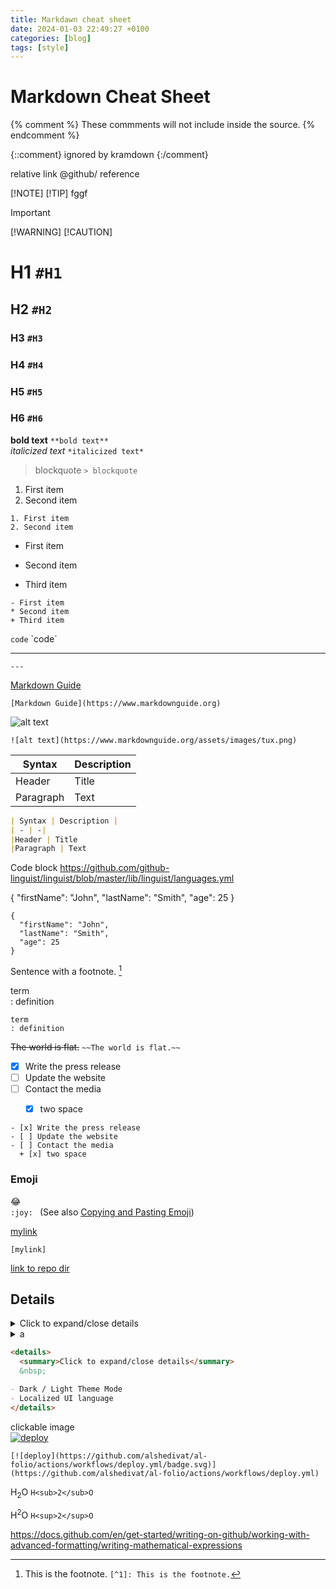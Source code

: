 ```yaml
---
title: Markdawn cheat sheet
date: 2024-01-03 22:49:27 +0100
categories: [blog]
tags: [style]
---
```

# Markdown Cheat Sheet

<!--- comment -->

[comment]: comment

[//]:  comment

{% comment %} 
    These commments will not include inside the source.
{% endcomment %}

{::comment}
ignored by kramdown
{:/comment}


relative link
@github/ reference


[!NOTE]
[!TIP] fggf  
> [!IMPORTANT]
> [!WARNING]
> [!CAUTION]


# H1 `#H1` 
## H2 `#H2` 
### H3 `#H3`
### H4 `#H4`
### H5 `#H5`
### H6 `#H6`

 **bold text** `**bold text**`  
*italicized text* `*italicized text*`
> blockquote  `> blockquote`

1. First item
2. Second item


```markdawn
1. First item
2. Second item
```

- First item   
* Second item 
+ Third item 


```
- First item   
* Second item 
+ Third item 
```

`code`  \`code\`  


--- 
`---`


[Markdown Guide](https://www.markdownguide.org)  

```markdawn
[Markdown Guide](https://www.markdownguide.org)  
```


![alt text](https://www.markdownguide.org/assets/images/tux.png)  
```markdawn
![alt text](https://www.markdownguide.org/assets/images/tux.png)
```


| Syntax | Description |
| - | -|
|Header | Title 
|Paragraph | Text 

```markdown
| Syntax | Description |
| - | -|
|Header | Title 
|Paragraph | Text 
```


Code block <https://github.com/github-linguist/linguist/blob/master/lib/linguist/languages.yml>


{
  "firstName": "John",
  "lastName": "Smith",
  "age": 25
}

```
{  
  "firstName": "John",  
  "lastName": "Smith",  
  "age": 25  
}  
```


Sentence with a footnote. [^1]

[^1]: This is the footnote.  `[^1]: This is the footnote.`


term  
: definition

```
term
: definition
```


~~The world is flat.~~  `~~The world is flat.~~`


- [x] Write the press release
- [ ] Update the website
- [ ] Contact the media
  + [x] two space
	
	
```
- [x] Write the press release
- [ ] Update the website
- [ ] Contact the media
  + [x] two space

```

### Emoji

 :joy:   
 `:joy: ` (See also [Copying and Pasting Emoji](https://www.markdownguide.org/extended-syntax/#copying-and-pasting-emoji))



[mylink]



```
[mylink]
```

[link to repo dir](repolink) 

## Details

<details>
  <summary>Click to expand/close details</summary>
  &nbsp;

1. Item1 
2. Item2

</details>


<details><summary> a </summary><blockquote>

<details><summary> b </summary>
text
text 

</details>
</blockquote></details>


```markdown
<details>
  <summary>Click to expand/close details</summary>
  &nbsp;

- Dark / Light Theme Mode
- Localized UI language
</details>
```

[mylink]:https://github.com/KosarevDmitry/topics/edit/main/markdown


clickable image  
[![deploy](https://github.com/alshedivat/al-folio/actions/workflows/deploy.yml/badge.svg)](https://github.com/alshedivat/al-folio/actions/workflows/deploy.yml)

`[![deploy](https://github.com/alshedivat/al-folio/actions/workflows/deploy.yml/badge.svg)](https://github.com/alshedivat/al-folio/actions/workflows/deploy.yml)`

H<sub>2</sub>O  `H<sub>2</sub>O`

H<sup>2</sup>O  `H<sup>2</sup>O`

<https://docs.github.com/en/get-started/writing-on-github/working-with-advanced-formatting/writing-mathematical-expressions>
